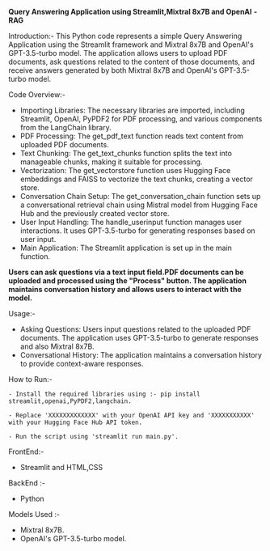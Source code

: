 **Query Answering Application using Streamlit,Mixtral 8x7B and OpenAI**       **- RAG**

Introduction:-
This Python code represents a simple Query Answering Application using the Streamlit framework and Mixtral 8x7B and OpenAI's GPT-3.5-turbo model. 
The application allows users to upload PDF documents, ask questions related to the content of those documents, and receive answers generated by both Mixtral 8x7B and OpenAI's GPT-3.5-turbo model.

Code Overview:-
  - Importing Libraries:
        The necessary libraries are imported, including Streamlit, OpenAI, PyPDF2 for PDF processing, and various components from the LangChain library.
  - PDF Processing:
        The get_pdf_text function reads text content from uploaded PDF documents.
  - Text Chunking:
        The get_text_chunks function splits the text into manageable chunks, making it suitable for processing.
  - Vectorization:
        The get_vectorstore function uses Hugging Face embeddings and FAISS to vectorize the text chunks, creating a vector store.
  - Conversation Chain Setup:
        The get_conversation_chain function sets up a conversational retrieval chain using Mistral model from Hugging Face Hub and the previously created vector store.
  - User Input Handling:
        The handle_userinput function manages user interactions. It uses GPT-3.5-turbo for generating responses based on user input.
  - Main Application:
    The Streamlit application is set up in the main function.

**Users can ask questions via a text input field.PDF documents can be uploaded and processed using the "Process" button.
The application maintains conversation history and allows users to interact with the model.**

Usage:-
  - Asking Questions:
      Users input questions related to the uploaded PDF documents.
      The application uses GPT-3.5-turbo to generate responses and also Mixtral 8x7B.
  - Conversational History:
      The application maintains a conversation history to provide context-aware responses.

How to Run:-
    
    - Install the required libraries using :- pip install streamlit,openai,PyPDF2,langchain.
    
    - Replace 'XXXXXXXXXXXXX' with your OpenAI API key and 'XXXXXXXXXXX' with your Hugging Face Hub API token.
    
    - Run the script using 'streamlit run main.py'.


FrontEnd:-
 - Streamlit and HTML,CSS

BackEnd :-
 - Python

Models Used :-
 - Mixtral 8x7B.
 - OpenAI's GPT-3.5-turbo model.
